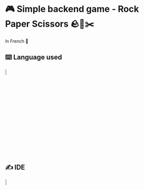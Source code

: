 # 🎮 Simple backend game - Rock Paper Scissors 🪨📜✂️
In French 🥖
## ⌨️ Language used
<img src="https://logodownload.org/wp-content/uploads/2019/10/python-logo-2.png" height="7%" width="7%"></img>
## ✍️ IDE
<img src="https://img.icons8.com/plasticine/2x/pycharm.png" height="7%" width="7%"></img>
